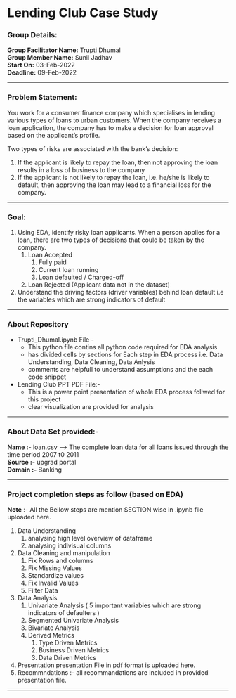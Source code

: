 # Lending Club Case Study

### Group Details:
**Group Facilitator Name:** Trupti Dhumal<br/>
**Group Member Name:** Sunil Jadhav <br/>
**Start On:** 03-Feb-2022 <br/>
**Deadline:** 09-Feb-2022 <br/>

----
### Problem Statement:
You work for a consumer finance company which specialises in lending various types of loans to urban customers. When the company receives a loan application, the company has to make a decision for loan approval based on the applicant’s profile. 

Two types of risks are associated with the bank’s decision:
1. If the applicant is likely to repay the loan, then not approving the loan results in a loss of business to the company
2. If the applicant is not likely to repay the loan, i.e. he/she is likely to default, then approving the loan may lead to a financial loss for the company.
----
### Goal:
1. Using EDA, identify risky loan applicants. 
   When a person applies for a loan, there are two types of decisions that could be taken by the company.
    1. Loan Accepted
        1. Fully paid
        2. Current loan running
        3. Loan defaulted / Charged-off
    2. Loan Rejected (Applicant data not in the dataset)
2. Understand the driving factors (driver variables) behind loan default i.e the variables which are strong indicators of default
----
### About Repository
* Trupti_Dhumal.ipynb File -
  - This python file contins all python code required for EDA analysis
  - has divided cells by sections for Each step in EDA process i.e. Data Understanding, Data Cleaning, Data Anlysis
  - comments are helpfull to understand assumptions and the each code snippet
* Lending Club PPT PDF File:- 
  - This is a power point presentation of whole EDA process follwed for this project
  - clear visualization are provided for analysis
----
### About Data Set provided:-
**Name :-** loan.csv --> The complete loan data for all loans issued through the time period 2007 t0 2011 <br/>
**Source :-** upgrad portal<br/>
**Domain :-** Banking<br/>

----
### Project completion steps as follow (based on EDA)
**Note** :- All the Bellow steps are mention SECTION wise in .ipynb file uploaded here.
1. Data Understanding
   1. analysing high level overview of dataframe
   2. analysing indivisual columns
3. Data Cleaning and manipulation
   1. Fix Rows and columns
   2. Fix Missing Values
   3. Standardize values
   4. Fix Invalid Values
   5. Filter Data
4. Data Analysis
   1. Univariate Analysis ( 5 important variables which are strong indicators of defaulters ) 
   2. Segmented Univariate Analysis
   3. Bivariate Analysis
   4. Derived Metrics
      1. Type Driven Metrics
      2. Business Driven Metrics
      3. Data Driven Metrics
5. Presentation 
   presentation File in pdf format is uploaded here.
5. Recommndations :- all recommandations are included in provided presentation file.
----
